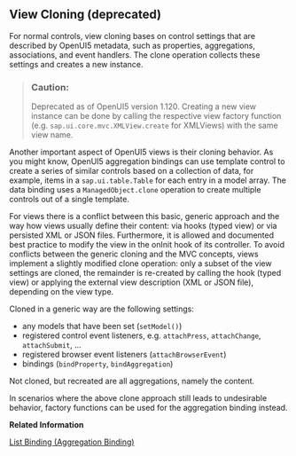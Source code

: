 <!-- loioa575619e25c2487f904bae71764e2350 -->

## View Cloning \(deprecated\)

For normal controls, view cloning bases on control settings that are described by OpenUI5 metadata, such as properties, aggregations, associations, and event handlers. The clone operation collects these settings and creates a new instance.

> ### Caution:  
> Deprecated as of OpenUI5 version 1.120. Creating a new view instance can be done by calling the respective view factory function \(e.g. `sap.ui.core.mvc.XMLView.create` for XMLViews\) with the same view name.

Another important aspect of OpenUI5 views is their cloning behavior. As you might know, OpenUI5 aggregation bindings can use template control to create a series of similar controls based on a collection of data, for example, items in a `sap.ui.table.Table` for each entry in a model array. The data binding uses a `ManagedObject.clone` operation to create multiple controls out of a single template.

For views there is a conflict between this basic, generic approach and the way how views usually define their content: via hooks \(typed view\) or via persisted XML or JSON files. Furthermore, it is allowed and documented best practice to modify the view in the onInit hook of its controller. To avoid conflicts between the generic cloning and the MVC concepts, views implement a slightly modified clone operation: only a subset of the view settings are cloned, the remainder is re-created by calling the hook \(typed view\) or applying the external view description \(XML or JSON file\), depending on the view type.

Cloned in a generic way are the following settings:

-   any models that have been set \(`setModel()`\)
-   registered control event listeners, e.g. `attachPress`, `attachChange`, `attachSubmit`, ...
-   registered browser event listeners \(`attachBrowserEvent`\)
-   bindings \(`bindProperty`, `bindAggregation`\)

Not cloned, but recreated are all aggregations, namely the content.

In scenarios where the above clone approach still leads to undesirable behavior, factory functions can be used for the aggregation binding instead.

**Related Information**  


[List Binding \(Aggregation Binding\)](list-binding-aggregation-binding-91f0577.md "List binding (or aggregation binding) is used to automatically create child controls according to model data.")

